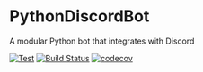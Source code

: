 # PythonDiscordBot
A modular Python bot that integrates with Discord

[![Test](https://github.com/justcallmekoko/PythonDiscordBot/actions/workflows/list-test.yml/badge.svg)](https://github.com/justcallmekoko/PythonDiscordBot/actions/workflows/list-test.yml) 
[![Build Status](https://app.travis-ci.com/justcallmekoko/PythonDiscordBot.svg?branch=main)](https://app.travis-ci.com/github/justcallmekoko/PythonDiscordBot)
[![codecov](https://codecov.io/gh/justcallmekoko/PythonDiscordBot/branch/main/graph/badge.svg?token=TNCWYVYCM2)](https://codecov.io/gh/justcallmekoko/PythonDiscordBot)
